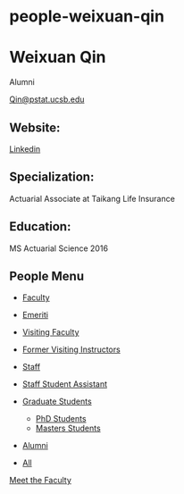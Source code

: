 # people-weixuan-qin

# Weixuan Qin

Alumni

[Qin@pstat.ucsb.edu](mailto:Qin@pstat.ucsb.edu)

## Website:

[Linkedin](https://www.linkedin.com/in/weixuan-qin-9a7065a8/)

## Specialization:

Actuarial Associate at Taikang Life Insurance

## Education:

MS Actuarial Science 2016

## People Menu

- [Faculty](/people/academic "Faculty")
- [Emeriti](/people/emeriti "Emeriti")
- [Visiting Faculty](/people/visiting "Visiting Faculty")
- [Former Visiting Instructors](/people/lecturer "Former Visiting Instructors")
- [Staff](/people/staff)
- [Staff Student Assistant](/people/researcher "Staff Student Assistant")
- [Graduate Students](/people/student "Graduate Students")
  
  - [PhD Students](/people/student/phd "PhD Students")
  - [Masters Students](/people/student/masters "Masters Students")
- [Alumni](/people/alumni)
- [All](/people/all)

[Meet the Faculty](/people/meet-the-faculty)